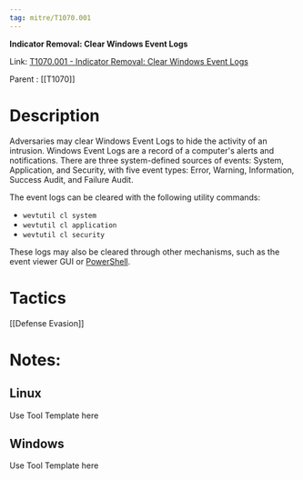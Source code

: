 ```yaml
---
tag: mitre/T1070.001
---
```


**Indicator Removal: Clear Windows Event Logs**

Link: [T1070.001 - Indicator Removal: Clear Windows Event Logs](https://attack.mitre.org/techniques/T1070/001)

Parent : [[T1070]]


# Description

Adversaries may clear Windows Event Logs to hide the activity of an intrusion. Windows Event Logs are a record of a computer's alerts and notifications. There are three system-defined sources of events: System, Application, and Security, with five event types: Error, Warning, Information, Success Audit, and Failure Audit.

The event logs can be cleared with the following utility commands:

* <code>wevtutil cl system</code>
* <code>wevtutil cl application</code>
* <code>wevtutil cl security</code>

These logs may also be cleared through other mechanisms, such as the event viewer GUI or [PowerShell](https://attack.mitre.org/techniques/T1059/001).

# Tactics


[[Defense Evasion]]


# Notes:

## Linux

Use Tool Template here

## Windows

Use Tool Template here